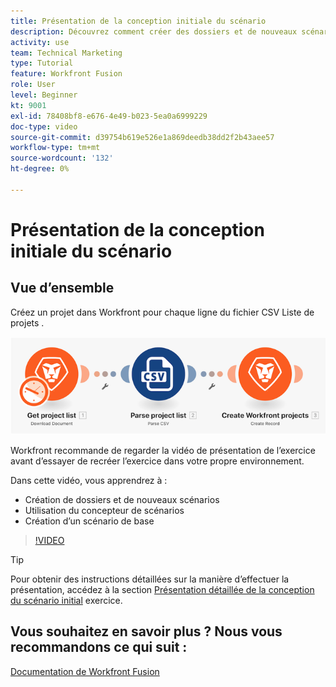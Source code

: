 ```yaml
---
title: Présentation de la conception initiale du scénario
description: Découvrez comment créer des dossiers et de nouveaux scénarios, utiliser le concepteur de scénarios et créer un scénario de base dans [!DNL Adobe Workfront Fusion].
activity: use
team: Technical Marketing
type: Tutorial
feature: Workfront Fusion
role: User
level: Beginner
kt: 9001
exl-id: 78408bf8-e676-4e49-b023-5ea0a6999229
doc-type: video
source-git-commit: d39754b619e526e1a869deedb38dd2f2b43aee57
workflow-type: tm+mt
source-wordcount: '132'
ht-degree: 0%

---
```


# Présentation de la conception initiale du scénario

## Vue d’ensemble

Créez un projet dans Workfront pour chaque ligne du fichier CSV Liste de projets .

![Une image du scénario Fusion](assets/understand-the-basics-1.png)

Workfront recommande de regarder la vidéo de présentation de l’exercice avant d’essayer de recréer l’exercice dans votre propre environnement.

Dans cette vidéo, vous apprendrez à :

* Création de dossiers et de nouveaux scénarios
* Utilisation du concepteur de scénarios
* Création d’un scénario de base

>[!VIDEO](https://video.tv.adobe.com/v/335261/?quality=12)

>[!TIP]
>
>Pour obtenir des instructions détaillées sur la manière d’effectuer la présentation, accédez à la section [Présentation détaillée de la conception du scénario initial](https://experienceleague.adobe.com/docs/workfront-learn/tutorials-workfront/fusion/exercises/initial-scenario-design.html?lang=en) exercice.



## Vous souhaitez en savoir plus ? Nous vous recommandons ce qui suit :

[Documentation de Workfront Fusion](https://experienceleague.adobe.com/docs/workfront/using/adobe-workfront-fusion/workfront-fusion-2.html?lang=en)
